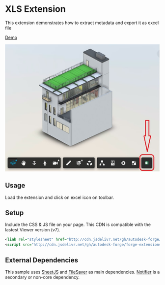 # XLS Extension

This extension demonstrates how to extract metadata and export it as excel file

[Demo](https://aps-extensions.autodesk.io/?extension=XLSExtension)

![thumbnail](extension.jpg)

## Usage

Load the extension and click on excel icon on toolbar. 

## Setup

Include the CSS & JS file on your page. This CDN is compatible with the lastest Viewer version (v7).

```xml
<link rel="stylesheet" href="http://cdn.jsdelivr.net/gh/autodesk-forge/forge-extensions/public/extensions/DrawToolExtension/contents/main.css">
<script src="http://cdn.jsdelivr.net/gh/autodesk-forge/forge-extensions/public/extensions/DrawToolExtension/contents/main.js"></script>
```

## External Dependencies

This sample uses [SheetJS](https://github.com/SheetJS/js-xlsx) and [FileSaver](https://github.com/eligrey/FileSaver.js) as main dependencies. [Notifier](https://notifyjs.jpillora.com/) is a secondary or non-core dependency.


